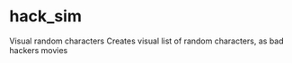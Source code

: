 # hack_sim
Visual random characters
Creates visual list of random characters, as bad hackers movies
